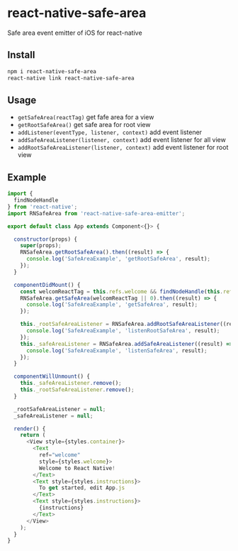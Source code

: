 # react-native-safe-area

Safe area event emitter of iOS for react-native

## Install

```sh
npm i react-native-safe-area
react-native link react-native-safe-area
```

## Usage

* `getSafeArea(reactTag)` get fafe area for a view
* `getRootSafeArea()` get safe area for root view
* `addListener(eventType, listener, context)` add event listener
* `addSafeAreaListener(listener, context)` add event listener for all view
* `addRootSafeAreaListener(listener, context)` add event listener for root view

## Example

```js
import {
  findNodeHandle
} from 'react-native';
import RNSafeArea from 'react-native-safe-area-emitter';

export default class App extends Component<{}> {

  constructor(props) {
    super(props);
    RNSafeArea.getRootSafeArea().then((result) => {
      console.log('SafeAreaExample', 'getRootSafeArea', result);
    });
  }

  componentDidMount() {
    const welcomReactTag = this.refs.welcome && findNodeHandle(this.refs.welcome);
    RNSafeArea.getSafeArea(welcomReactTag || 0).then((result) => {
      console.log('SafeAreaExample', 'getSafeArea', result);
    });

    this._rootSafeAreaListener = RNSafeArea.addRootSafeAreaListener((result) => {
      console.log('SafeAreaExample', 'listenRootSafeArea', result);
    });
    this._safeAreaListener = RNSafeArea.addSafeAreaListener((result) => {
      console.log('SafeAreaExample', 'listenSafeArea', result);
    });
  }

  componentWillUnmount() {
    this._safeAreaListener.remove();
    this._rootSafeAreaListener.remove();
  }

  _rootSafeAreaListener = null;
  _safeAreaListener = null;

  render() {
    return (
      <View style={styles.container}>
        <Text
          ref="welcome"
          style={styles.welcome}>
          Welcome to React Native!
        </Text>
        <Text style={styles.instructions}>
          To get started, edit App.js
        </Text>
        <Text style={styles.instructions}>
          {instructions}
        </Text>
      </View>
    );
  }
}

```
